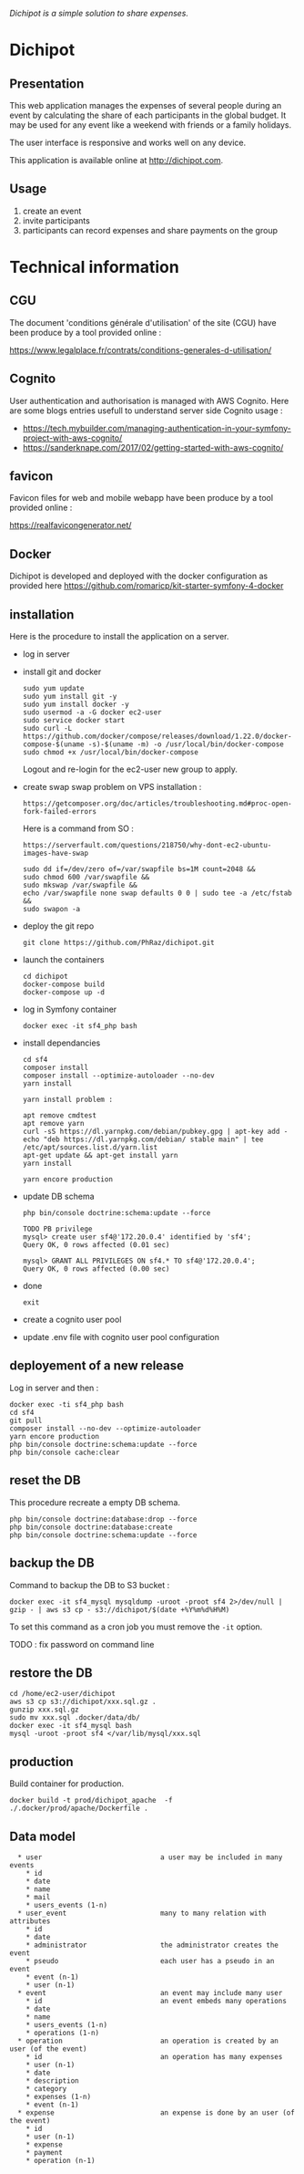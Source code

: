 _Dichipot is a simple solution to share expenses._

# Dichipot

## Presentation

This web application manages the expenses of several people during an event by calculating the share of each participants in the global budget. It may be used for any event like a weekend with friends or a family holidays.

The user interface is responsive and works well on any device.

This application is available online at <http://dichipot.com>.

## Usage

1. create an event
2. invite participants
3. participants can record expenses and share payments on the group

# Technical information

## CGU 

The document 'conditions générale d'utilisation' of the site (CGU) have been produce 
by a tool provided online :

https://www.legalplace.fr/contrats/conditions-generales-d-utilisation/

## Cognito 

User authentication and authorisation is managed with AWS Cognito. 
Here are some blogs entries usefull to understand server side Cognito usage :
- <https://tech.mybuilder.com/managing-authentication-in-your-symfony-project-with-aws-cognito/>
- <https://sanderknape.com/2017/02/getting-started-with-aws-cognito/>

## favicon

Favicon files for web and mobile webapp have been produce by a tool provided online :

https://realfavicongenerator.net/

## Docker

Dichipot is developed and deployed with the docker configuration as provided here 
<https://github.com/romaricp/kit-starter-symfony-4-docker>

## installation

Here is the procedure to install the application on a server.
- log in server
- install git and docker
  ```
  sudo yum update
  sudo yum install git -y
  sudo yum install docker -y
  sudo usermod -a -G docker ec2-user
  sudo service docker start
  sudo curl -L https://github.com/docker/compose/releases/download/1.22.0/docker-compose-$(uname -s)-$(uname -m) -o /usr/local/bin/docker-compose
  sudo chmod +x /usr/local/bin/docker-compose
  ```
  Logout and re-login for the ec2-user new group to apply.
  
- create swap
  swap problem on VPS installation :
  ```
  https://getcomposer.org/doc/articles/troubleshooting.md#proc-open-fork-failed-errors
  ```
  Here is a command from SO : 
  ```
  https://serverfault.com/questions/218750/why-dont-ec2-ubuntu-images-have-swap
  
  sudo dd if=/dev/zero of=/var/swapfile bs=1M count=2048 &&
  sudo chmod 600 /var/swapfile &&
  sudo mkswap /var/swapfile &&
  echo /var/swapfile none swap defaults 0 0 | sudo tee -a /etc/fstab &&
  sudo swapon -a
  ```
  
- deploy the git repo
  ```
  git clone https://github.com/PhRaz/dichipot.git
  ```

- launch the containers
  ```
  cd dichipot
  docker-compose build
  docker-compose up -d
  ```

- log in Symfony container
  ```
  docker exec -it sf4_php bash
  ```
- install dependancies
  ```
  cd sf4
  composer install
  composer install --optimize-autoloader --no-dev
  yarn install
  
  yarn install problem :
  
  apt remove cmdtest
  apt remove yarn
  curl -sS https://dl.yarnpkg.com/debian/pubkey.gpg | apt-key add -
  echo "deb https://dl.yarnpkg.com/debian/ stable main" | tee /etc/apt/sources.list.d/yarn.list
  apt-get update && apt-get install yarn
  yarn install
  
  yarn encore production
  ```
- update DB schema
  ```
  php bin/console doctrine:schema:update --force
  
  TODO PB privilege
  mysql> create user sf4@'172.20.0.4' identified by 'sf4';
  Query OK, 0 rows affected (0.01 sec)

  mysql> GRANT ALL PRIVILEGES ON sf4.* TO sf4@'172.20.0.4';
  Query OK, 0 rows affected (0.00 sec)
  ```
- done
  ```
  exit
  ```
- create a cognito user pool 
- update .env file with cognito user pool configuration

## deployement of a new release

Log in server and then :

```
docker exec -ti sf4_php bash
cd sf4
git pull
composer install --no-dev --optimize-autoloader
yarn encore production
php bin/console doctrine:schema:update --force
php bin/console cache:clear
```

## reset the DB

This procedure recreate a empty DB schema.

```
php bin/console doctrine:database:drop --force
php bin/console doctrine:database:create
php bin/console doctrine:schema:update --force
```

## backup the DB

Command to backup the DB to S3 bucket :

```
docker exec -it sf4_mysql mysqldump -uroot -proot sf4 2>/dev/null | gzip - | aws s3 cp - s3://dichipot/$(date +%Y%m%d%H%M)
```

To set this command as a cron job you must remove the `-it` option.

TODO : fix password on command line

## restore the DB

```
cd /home/ec2-user/dichipot
aws s3 cp s3://dichipot/xxx.sql.gz .
gunzip xxx.sql.gz
sudo mv xxx.sql .docker/data/db/
docker exec -it sf4_mysql bash
mysql -uroot -proot sf4 </var/lib/mysql/xxx.sql
```
## production

Build container for production.

```
docker build -t prod/dichipot_apache  -f ./.docker/prod/apache/Dockerfile .
```
## Data model

```
  * user                             a user may be included in many events
    * id
    * date
    * name
    * mail
    * users_events (1-n)             
  * user_event                       many to many relation with attributes
    * id
    * date
    * administrator                  the administrator creates the event
    * pseudo                         each user has a pseudo in an event
    * event (n-1)
    * user (n-1)
  * event                            an event may include many user
    * id                             an event embeds many operations
    * date
    * name
    * users_events (1-n)
    * operations (1-n)
  * operation                        an operation is created by an user (of the event)
    * id                             an operation has many expenses
    * user (n-1)
    * date
    * description
    * category
    * expenses (1-n)
    * event (n-1)
  * expense                          an expense is done by an user (of the event)
    * id
    * user (n-1)
    * expense
    * payment
    * operation (n-1)
```
